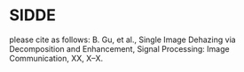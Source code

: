 # SIDDE
 please cite as follows: B. Gu, et al., Single Image Dehazing via Decomposition and Enhancement, Signal Processing: Image Communication, XX, X–X.
